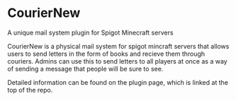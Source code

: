 # CourierNew
A unique mail system plugin for Spigot Minecraft servers

CourierNew is a physical mail system for spigot mincraft servers that allows users to send letters in the form of books and recieve them through couriers. Admins can use this to send letters to all players at once as a way of sending a message that people will be sure to see.

Detailed information can be found on the plugin page, which is linked at the top of the repo.
